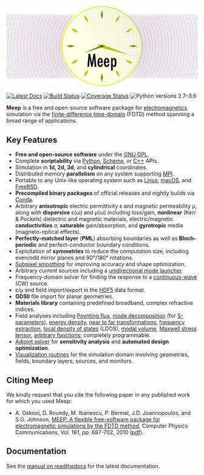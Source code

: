 ![](doc/docs/images/Meep-banner.png)

[![Latest Docs](https://readthedocs.org/projects/meep/badge/?version=latest)](http://meep.readthedocs.io/en/latest/)
[![Build Status](https://travis-ci.org/NanoComp/meep.svg?branch=master)](https://travis-ci.org/NanoComp/meep)
[![Coverage Status](https://coveralls.io/repos/github/stevengj/meep/badge.svg?branch=master)](https://coveralls.io/github/stevengj/meep?branch=master)
![Python versions 2.7–3.6](https://img.shields.io/badge/python-2.7%2C%203.4%2C%203.5%2C%203.6-brightgreen.svg)

**Meep** is a free and open-source software package for [electromagnetics](https://en.wikipedia.org/wiki/Electromagnetism) simulation via the [finite-difference time-domain](https://en.wikipedia.org/wiki/Finite-difference_time-domain_method) (FDTD) method spanning a broad range of applications.

## Key Features

-   **Free and open-source software** under the [GNU GPL](https://en.wikipedia.org/wiki/GNU_General_Public_License).
-   Complete **scriptability** via [Python](https://meep.readthedocs.io/en/latest/Python_Tutorials/Basics/), [Scheme](https://meep.readthedocs.io/en/latest/Scheme_Tutorials/Basics), or [C++](https://meep.readthedocs.io/en/master/C++_Tutorial/) APIs.
-   Simulation in **1d, 2d, 3d**, and **cylindrical** coordinates.
-   Distributed memory **parallelism** on any system supporting [MPI](https://en.wikipedia.org/wiki/MPI).
-   Portable to any Unix-like operating system such as [Linux](https://en.wikipedia.org/wiki/Linux), [macOS](https://en.wikipedia.org/wiki/macOS), and [FreeBSD](https://en.wikipedia.org/wiki/FreeBSD).
-   **Precompiled binary packages** of official releases and nightly builds via [Conda](https://meep.readthedocs.io/en/latest/Installation/#conda-packages).
-   Arbitrary **anisotropic** electric permittivity ε and magnetic permeability μ, along with **dispersive** ε(ω) and μ(ω) including loss/gain, **nonlinear** (Kerr & Pockels) dielectric and magnetic materials, electric/magnetic **conductivities** σ, **saturable** gain/absorption, and **gyrotropic** media (magneto-optical effects).
-   **Perfectly-matched layer** (**PML**) absorbing boundaries as well as **Bloch-periodic** and perfect-conductor boundary conditions.
-   Exploitation of **symmetries** to reduce the computation size, including even/odd mirror planes and 90°/180° rotations.
-   [Subpixel smoothing](https://meep.readthedocs.io/en/latest/Subpixel_Smoothing/) for improving accuracy and shape optimization.
-   Arbitrary current sources including a [unidirectional mode launcher](https://meep.readthedocs.io/en/latest/Python_Tutorials/Eigenmode_Source/).
-   Frequency-domain solver for finding the response to a [continuous-wave](https://en.wikipedia.org/wiki/Continuous_wave) (CW) source.
-   ε/μ and field import/export in the [HDF5](https://en.wikipedia.org/wiki/HDF5) data format.
-   **GDSII** file import for planar geometries.
-   **Materials library** containing predefined broadband, complex refractive indices.
-   Field analyses including [Poynting flux](https://meep.readthedocs.io/en/latest/Python_Tutorials/Basics/#transmittance-spectrum-of-a-waveguide-bend), [mode decomposition](https://meep.readthedocs.io/en/latest/Python_Tutorials/Mode_Decomposition/) (for [S-parameters](https://meep.readthedocs.io/en/latest/Python_Tutorials/GDSII_Import/)), [energy density](https://meep.readthedocs.io/en/latest/Python_User_Interface/#energy-density-spectra), [near to far transformations](https://meep.readthedocs.io/en/latest/Python_Tutorials/Near_to_Far_Field_Spectra/), [frequency extraction](https://meep.readthedocs.io/en/latest/Python_Tutorials/Basics/#modes-of-a-ring-resonator), [local density of states](https://meep.readthedocs.io/en/latest/Python_Tutorials/Local_Density_of_States/) (LDOS), [modal volume](https://meep.readthedocs.io/en/latest/Python_User_Interface/#field-computations), [Maxwell stress tensor](https://meep.readthedocs.io/en/latest/Python_Tutorials/Optical_Forces/), [arbitrary functions](https://meep.readthedocs.io/en/latest/Field_Functions/); completely programmable.
-   [Adjoint solver](https://meep.readthedocs.io/en/latest/Python_Tutorials/AdjointSolver) for **sensitivity analysis** and **automated design optimization**.
-   [Visualization routines](https://meep.readthedocs.io/en/latest/Python_User_Interface/#data-visualization) for the simulation domain involving geometries, fields, boundary layers, sources, and monitors.

## Citing Meep

We kindly request that you cite the following paper in any published work for which you used Meep:

- A. Oskooi, D. Roundy, M. Ibanescu, P. Bermel, J.D. Joannopoulos, and S.G. Johnson, [MEEP: A flexible free-software package for electromagnetic simulations by the FDTD method](http://dx.doi.org/doi:10.1016/j.cpc.2009.11.008), Computer Physics Communications, Vol. 181, pp. 687-702, 2010 ([pdf](http://ab-initio.mit.edu/~oskooi/papers/Oskooi10.pdf)).


## Documentation

See the [manual on readthedocs](https://meep.readthedocs.io/en/latest) for the latest documentation.
